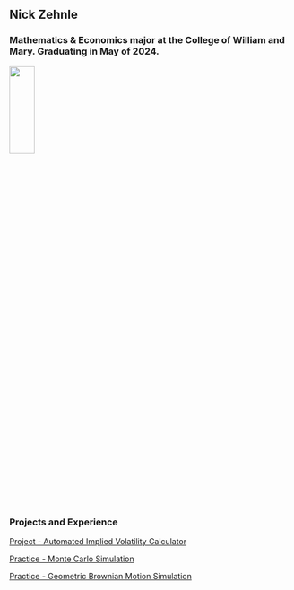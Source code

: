 ## Nick Zehnle
### Mathematics & Economics major at the College of William and Mary. Graduating in May of 2024.

<img src="../assets/propic.jpg" width=30% height=20%>

### Projects and Experience
[Project - Automated Implied Volatility Calculator](https://NickZehnle.github.io/Programming-Experience/stockscraper.html)

[Practice - Monte Carlo Simulation](https://NickZehnle.github.io/Programming-Experience/montecarlo.html)

[Practice - Geometric Brownian Motion Simulation](https://NickZehnle.github.io/Programming-Experience/gbm.html)
